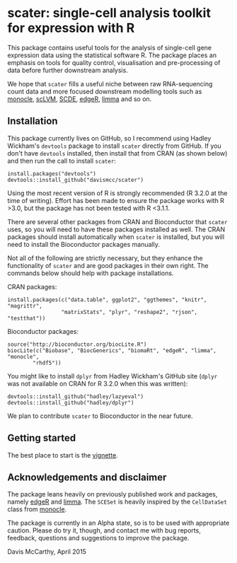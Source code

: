 # scater: single-cell analysis toolkit for expression with R

This package contains useful tools for the analysis of single-cell
gene expression data using the statistical software R. The package places an
emphasis on tools for quality control, visualisation and pre-processing of data
before further downstream analysis.

We hope that `scater` fills a useful niche between raw RNA-sequencing
count data and more focused downstream modelling tools such as 
[monocle](http://www.bioconductor.org/packages/release/bioc/html/monocle.html), 
[scLVM](http://github.com/PMBio/scLVM),
[SCDE](http://pklab.med.harvard.edu/scde/index.html), 
[edgeR](http://www.bioconductor.org/packages/release/bioc/html/edgeR.html), 
[limma](http://www.bioconductor.org/packages/release/bioc/html/limma.html) and 
so on.


## Installation
This package currently lives on GitHub, so I recommend using Hadley Wickham's 
`devtools` package to install `scater` directly from GitHub. If you don't have 
`devtools` installed, then install that from CRAN (as shown below) and then run
the call to install `scater`:

```{r }
install.packages("devtools")
devtools::install_github("davismcc/scater")
```

Using the most recent version of R is strongly recommended (R 3.2.0 at the time
of writing). Effort has been made to ensure the package works with R >3.0, but 
the package has not been tested with R <3.1.1.

There are several other packages from CRAN and Bioconductor that `scater` uses, 
so you will need to have these packages installed as well. The CRAN packages 
should install automatically when `scater` is installed, but you will need to 
install the Bioconductor packages manually.

Not all of the following are strictly necessary, but they enhance the 
functionality of `scater` and are good packages in their own right. The commands
below should help with package installations.

CRAN packages:

```{r}
install.packages(c("data.table", ggplot2", "ggthemes", "knitr", "magrittr", 
                 "matrixStats", "plyr", "reshape2", "rjson", "testthat"))
```

Bioconductor packages:

```{r}
source("http://bioconductor.org/biocLite.R")
biocLite(c("Biobase", "BiocGenerics", "biomaRt", "edgeR", "limma", "monocle", 
        "rhdf5"))
```

You might like to install `dplyr` from Hadley Wickham's GitHub site (`dplyr` was
not available on CRAN for R 3.2.0 when this was written):

```{r }
devtools::install_github("hadley/lazyeval")
devtools::install_github("hadley/dplyr")
```

We plan to contribute `scater` to Bioconductor in the near future.


## Getting started

The best place to start is the [vignette](http://htmlpreview.github.io/?http://github.com/davismcc/scater/blob/master/inst/doc/vignette.html).


## Acknowledgements and disclaimer

The package leans heavily on previously published work and packages, namely 
[edgeR](http://bioconductor.org/packages/release/bioc/html/edgeR.html) and 
[limma](http://bioconductor.org/packages/release/bioc/html/limma.html). The `SCESet` is heavily inspired by the `CellDataSet` class from [monocle](http://www.bioconductor.org/packages/release/bioc/html/monocle.html).


<!---
It also uses and extends code for an approximate rank-product test by [Heskes et al (2014)](http://dx.doi.org/10.1186/s12859-014-0367-1).
-->


The package is currently in an Alpha state, so is to be used with appropriate 
caution. Please do try it, though, and contact me with bug reports, feedback, 
questions and suggestions to improve the package.

Davis McCarthy, April 2015
